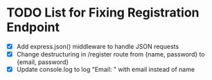 # TODO List for Fixing Registration Endpoint

- [x] Add express.json() middleware to handle JSON requests
- [x] Change destructuring in /register route from {name, password} to {email, password}
- [x] Update console.log to log "Email: " with email instead of name
